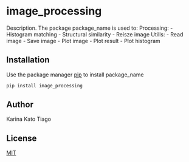 # image_processing

Description. 
The package package_name is used to:
	Processing:
		- Histogram matching
		- Structural similarity
		- Reisze image
	Utills:
		- Read image
		- Save image
		- Plot image
		- Plot result
		- Plot histogram

## Installation

Use the package manager [pip](https://pip.pypa.io/en/stable/) to install package_name

```bash
pip install image_processing
```

## Author
Karina Kato
Tiago

## License
[MIT](https://choosealicense.com/licenses/mit/)

